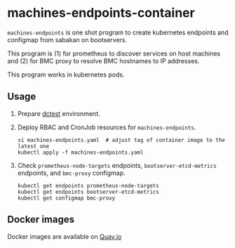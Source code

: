 machines-endpoints-container
============================

`machines-endpoints` is one shot program to create kubernetes endpoints and configmap from sabakan on bootservers.

This program is (1) for prometheus to discover services on host machines and (2) for BMC proxy to resolve BMC hostnames to IP addresses.

This program works in kubernetes pods.

Usage
-----

1. Prepare [dctest](https://github.com/cybozu-go/neco/blob/master/docs/dctest.md) environment.
2. Deploy RBAC and CronJob resources for `machines-endpoints`.

   ```console
   vi machines-endpoints.yaml  # adjust tag of container image to the latest one
   kubectl apply -f machines-endpoints.yaml
   ```

3. Check `prometheus-node-targets` endpoints, `bootserver-etcd-metrics` endpoints, and `bmc-proxy` configmap.

   ```console
   kubectl get endpoints prometheus-node-targets
   kubectl get endpoints bootserver-etcd-metrics
   kubectl get configmap bmc-proxy
   ```
 
Docker images
-------------

Docker images are available on [Quay.io](https://quay.io/repository/cybozu/machines-endpoints)
